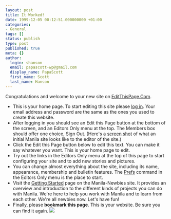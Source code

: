 ```yaml
---
layout: post
title: It Worked!
date: 1999-12-05 00:12:51.000000000 +01:00
categories:
- General
tags: []
status: publish
type: post
published: true
meta: {}
author:
  login: shanson
  email: papascott-wp@gmail.com
  display_name: PapaScott
  first_name: Scott
  last_name: Hanson
---
```

<p>Congratulations and welcome to your new site on <a href="http://www.editthispage.com/">EditThisPage.Com</a>.</p>
<ul>
<li>This is your home page. To start editing this site please <u>log in</u>. Your email address and password are the same as the ones you used to create this website.
</li>
<li>After logging in you should see an Edit this Page button at the bottom of the screen, and an Editors Only menu at the top. The Members box should offer one choice, Sign Out. (Here's a <a href="http://static.userland.com/editThisPageCom/images/initialWebsite.gif">screen shot</a> of what an initial Manila site looks like to the editor of the site.)
</li>
<li>Click the Edit this Page button below to edit this text. You can make it say whatever you want. This is your home page to edit.
</li>
<li>Try out the links in the Editors Only menu at the top of this page to start configuring your site and to add new stories and pictures.
</li>
<li>You can change almost everything about the site, including its name, appearance, membership and bulletin features. The <u>Prefs</u> command in the Editors Only menu is the place to start.
</li>
<li>Visit the <a href="http://weblogs.userland.com/manilaNewbies/gettingStarted">Getting Started</a> page on the Manila-Newbies site. It provides an overview and introduction to the different kinds of projects you can do with Manila. We're here to help you work with Manila and to learn from each other. We're all newbies now. Let's have fun!
</li>
<li>Finally, please <b>bookmark this page</b>. This is your website. Be sure you can find it again. <img src="https://res.cloudinary.com/papascott/image/upload/assets/sidesmiley.gif" />
</li>
</ul>
